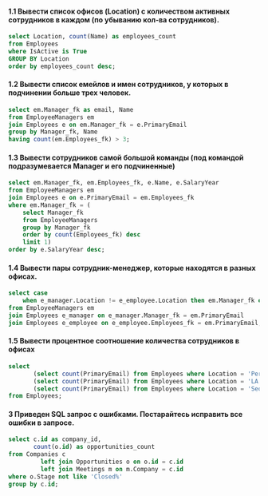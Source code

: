 
#### 1.1 Вывести список офисов (Location) с количеством активных сотрудников в каждом (по убыванию кол-ва сотрудников).
~~~sql
select Location, count(Name) as employees_count  
from Employees  
where IsActive is True  
GROUP BY Location  
order by employees_count desc;  
~~~

#### 1.2 Вывести список емейлов и имен сотрудников, у которых в подчинении больше трех человек.
~~~sql
select em.Manager_fk as email, Name  
from EmployeeManagers em  
join Employees e on em.Manager_fk = e.PrimaryEmail  
group by Manager_fk, Name  
having count(em.Employees_fk) > 3;
~~~

#### 1.3 Вывести сотрудников самой большой команды (под командой подразумевается Manager и его подчиненные)
~~~sql
select em.Manager_fk, em.Employees_fk, e.Name, e.SalaryYear  
from EmployeeManagers em  
join Employees e on e.PrimaryEmail = em.Employees_fk  
where em.Manager_fk = (  
    select Manager_fk  
    from EmployeeManagers  
    group by Manager_fk  
    order by count(Employees_fk) desc  
    limit 1)  
order by e.SalaryYear desc;
~~~

#### 1.4 Вывести пары сотрудник-менеджер, которые находятся в разных офисах.
~~~sql
select case  
    when e_manager.Location != e_employee.Location then em.Manager_fk end, em.Employees_fk  
from EmployeeManagers em  
join Employees e_manager on e_manager.Manager_fk = em.PrimaryEmail  
join Employees e_employee on e_employee.Employees_fk = em.PrimaryEmail;  
~~~

#### 1.5 Вывести процентное соотношение количества сотрудников в офисах
~~~sql
select  
       (select count(PrimaryEmail) from Employees where Location = 'Perm')::float / count(PrimaryEmail)::float * 100 as Perm_employees,  
       (select count(PrimaryEmail) from Employees where Location = 'LA')::float / count(PrimaryEmail)::float * 100 as LA_employees,  
       (select count(PrimaryEmail) from Employees where Location = 'Seoul')::float / count(PrimaryEmail)::float * 100 as Seoul_employees  
from Employees;  
~~~

#### 3 Приведен SQL запрос с ошибками. Постарайтесь исправить все ошибки в запросе.
~~~sql
select c.id as company_id,  
       count(o.id) as opportunities_count  
from Companies c  
         left join Opportunities o on o.id = c.id  
         left join Meetings m on m.Company = c.id  
where o.Stage not like 'Closed%'  
group by c.id;
~~~
